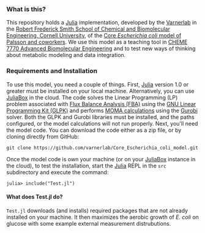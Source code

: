 ### What is this?
This repository holds a [Julia](https://julialang.org) implementation, developed
by the [Varnerlab](http://www.varnerlab.org) in the [Robert Frederick Smith School of Chemical and Biomolecular Engineering, Cornell University](https://www.cheme.cornell.edu/cbe),
of the [Core _Escherichia coli_ model of Palsson and coworkers](https://www.ncbi.nlm.nih.gov/pubmed/26443778).
We use this model as a teaching tool in [CHEME 7770 Advanced Biomolecular Engineering](https://varnerlab.github.io/CHEME-7770-Cornell-S19/) and to test new ways of thinking about metabolic modeling and data integration.

### Requirements and Installation
To use this model, you need a couple of things. First, [Julia](https://julialang.org) version 1.0 or greater must be installed on your local machine.
Alternatively, you can use [JuliaBox](https://juliabox.com) in the cloud. The code solves the Linear Programming (LP) problem associated with [Flux Balance Analysis (FBA)](https://www.ncbi.nlm.nih.gov/pmc/articles/PMC3108565/) using the
[GNU Linear Programming Kit (GLPK)](https://www.gnu.org/software/glpk/) and performs [MOMA calculations](https://www.pnas.org/content/99/23/15112) using the [Gurobi](http://www.gurobi.com) solver.
Both the GLPK and Gurobi libraries must be installed, and the paths configured, or the model calculations will not run properly.
Next, you'll need the model code. You can download the code either as a zip file, or by cloning directly from GitHub:

    git clone https://github.com/varnerlab/Core_Escherichia_coli_model.git

Once the model code is own your machine (or on your [JuliaBox](https://juliabox.com) instance in the cloud), to test the installation, start the [Julia](https://julialang.org) REPL in the ``src`` subdirectory and
execute the command:

    julia> include("Test.jl")

#### What does Test.jl do?
``Test.jl`` downloads (and installs) required packages that are not already installed on your machine. It then maximizes the aerobic growth of _E. coli_ on glucose with some example external measurement distrubutions.
